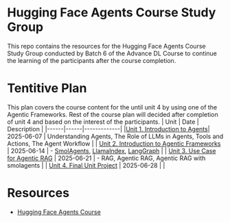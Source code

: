 # Hugging Face Agents Course Study Group

This repo contains the resources for the Hugging Face Agents Course Study Group conducted by Batch 6 of the Advance DL Course to continue the learning of the participants after the course completion.

# Tentitive Plan

This plan covers the course content for the until unit 4 by using one of the Agentic Frameworks. Rest of the course plan will decided after completion of unit 4 and based on the interest of the participants.
| Unit | Date | Description |
|------|------|-------------|
|[Unit 1. Introduction to Agents](https://huggingface.co/learn/agents-course/unit1/introduction)| 2025-06-07 | Understanding Agents, The Role of LLMs in Agents, Tools and Actions, The Agent Workflow |
| [Unit 2. Introduction to Agentic Frameworks](https://huggingface.co/learn/agents-course/unit2/introduction) | 2025-06-14 | - [SmolAgents](https://huggingface.co/docs/smolagents/en/index), [LlamaIndex](https://www.llamaindex.ai/), [LangGraph](https://www.langchain.com/langgraph) |
| [Unit 3. Use Case for Agentic RAG](https://huggingface.co/learn/agents-course/unit3/agentic-rag/introduction) | 2025-06-21 | - RAG, Agentic RAG, Agentic RAG with smolagents |
| [Unit 4. Final Unit Project](https://huggingface.co/learn/agents-course/unit4/introduction) | 2025-06-28 |  |

# Resources

- [Hugging Face Agents Course](https://huggingface.co/learn/agents-course/)